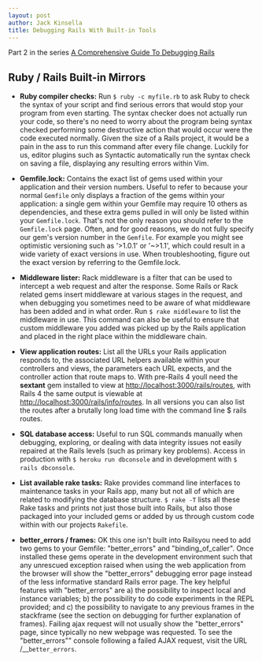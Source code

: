 ```yaml
---
layout: post
author: Jack Kinsella
title: Debugging Rails With Built-in Tools
---
```


Part 2 in the series [A Comprehensive Guide To Debugging Rails](/2014/06/06/a-comprehensive-guide-to-debugging-rails.html)

## Ruby / Rails Built-in Mirrors ##

* **Ruby compiler checks:** Run `$ ruby -c myfile.rb` to ask Ruby to check the syntax of your script and find serious errors that would stop your program from even starting. The syntax checker does not actually run your code, so there's no need to worry about the program being syntax checked performing some destructive action that would occur were the code executed normally. Given the size of a Rails project, it would be a pain in the ass to run this command after every file change. Luckily for us, editor plugins such as Syntactic automatically run the syntax check on saving a file, displaying any resulting errors within Vim.

* **Gemfile.lock:** Contains the exact list of gems used within your application and their version numbers. Useful to refer to because your normal `Gemfile` only displays a fraction of the gems within your application: a single gem within your Gemfile may require 10 others as dependencies, and these extra gems pulled in will only be listed within your `Gemfile.lock`. That's not the only reason you should refer to the `Gemfile.lock` page. Often, and for good reasons, we do not fully specify our gem's version number in the `Gemfile`. For example you might see optimistic versioning such as '>1.0.1' or '~>1.1', which could result in a wide variety of exact versions in use. When troubleshooting, figure out the exact version by referring to the Gemfile.lock.

* **Middleware lister:** Rack middleware is a filter that can be used to intercept a web request and alter the response. Some Rails or Rack related gems insert middleware at various stages in the request, and when debugging you sometimes need to be aware of what middleware has been added and in what order. Run `$ rake middleware` to list the middleware in use. This command can also be useful to ensure that custom middleware you added was picked up by the Rails application and placed in the right place within the middleware chain.

* **View application routes:** List all the URLs your Rails application responds to, the associated URL helpers available within your controllers and views, the parameters each URL expects, and the controller action that route maps to. With pre-Rails 4 youll need the **sextant** gem installed to view at [http://localhost:3000/rails/routes](http://localhost:3000/rails/routes), with Rails 4 the same output is viewable at [http://localhost:3000/rails/info/routes](http://localhost:3000/rails/info/routes). In all versions you can also list the routes after a brutally long load time with the command line $ rails routes.

* **SQL database access:** Useful to run SQL commands manually when debugging, exploring, or dealing with data integrity issues not easily repaired at the Rails levels (such as primary key problems). Access in production with `$ heroku run dbconsole` and in development with `$ rails dbconsole`.

* **List available rake tasks:** Rake provides command line interfaces to maintenance tasks in your Rails app, many but not all of which are related to modifying the database structure. `$ rake -T` lists all these Rake tasks and prints not just those built into Rails, but also those packaged into your included gems or added by us through custom code within with our projects `Rakefile`.

* **better_errors / frames:** OK this one isn't built into Railsyou need to add two gems to your Gemfile: "better\_errors" and "binding\_of\_caller". Once installed these gems operate in the development environment such that any unrescued exception raised when using the web application from the browser will show the "better\_errors" debugging error page instead of the less informative standard Rails error page. The key helpful features with "better\_errors" are a) the possibility to inspect local and instance variables; b) the possibility to do code experiments in the REPL provided; and c) the possibility to navigate to any previous frames in the stackframe (see the section on debugging for further explanation of frames). Failing ajax request will not usually show the "better\_errors" page, since typically no new webpage was requested. To see the "better\_errors"" console following a failed AJAX request, visit the URL /\_\_`better_errors`.
